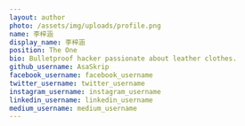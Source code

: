 ```yaml
---
layout: author
photo: /assets/img/uploads/profile.png
name: 李梓涵
display_name: 李梓涵
position: The One
bio: Bulletproof hacker passionate about leather clothes.
github_username: AsaSkrip
facebook_username: facebook_username
twitter_username: twitter_username
instagram_username: instagram_username
linkedin_username: linkedin_username
medium_username: medium_username
---
```


